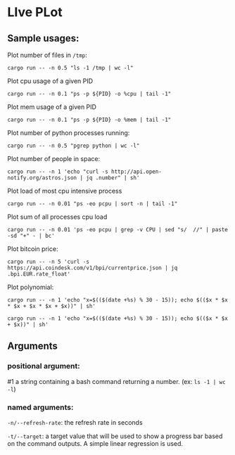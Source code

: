 # LIve PLot

## Sample usages:

Plot number of files in `/tmp`:
```
cargo run -- -n 0.5 "ls -1 /tmp | wc -l"
```

Plot cpu usage of a given PID
```
cargo run -- -n 0.1 "ps -p ${PID} -o %cpu | tail -1"
```

Plot mem usage of a given PID
```
cargo run -- -n 0.1 "ps -p ${PID} -o %mem | tail -1"
```

Plot number of python processes running:
```
cargo run -- -n 0.5 "pgrep python | wc -l"
```

Plot number of people in space:
```
cargo run -- -n 1 'echo "curl -s http://api.open-notify.org/astros.json | jq .number" | sh'
```

Plot load of most cpu intensive process
```
cargo run -- -n 0.01 "ps -eo pcpu | sort -n | tail -1"
```

Plot sum of all processes cpu load
```
cargo run -- -n 0.01 'ps -eo pcpu | grep -v CPU | sed "s/  //" | paste -sd "+" - | bc'
```

Plot bitcoin price:
```
cargo run -- -n 5 'curl -s https://api.coindesk.com/v1/bpi/currentprice.json | jq .bpi.EUR.rate_float'
```

Plot polynomial:
```
cargo run -- -n 1 'echo "x=$(($(date +%s) % 30 - 15)); echo $(($x * $x * $x + $x * $x + $x))" | sh'
```

```
cargo run -- -n 1 'echo "x=$(($(date +%s) % 30 - 15)); echo $(($x * $x + $x))" | sh'
```
## Arguments

### positional argument:

\#1 a string containing a bash command returning a number. (ex: `ls -1 | wc -l`)
 
### named arguments:
`-n/--refresh-rate`: the refresh rate in seconds

`-t/--target`: a target value that will be used to show a progress bar based on the command outputs. A simple linear regression is used.  

